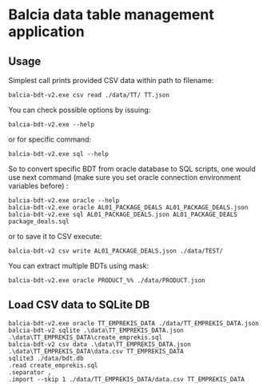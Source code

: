 # Balcia data table management application

## Usage

Simplest call prints provided CSV data within path to filename:

```shell script
balcia-bdt-v2.exe csv read ./data/TT/ TT.json
```

You can check possible options by issuing:

```shell script
balcia-bdt-v2.exe --help
```

or for specific command:

```shell script
balcia-bdt-v2.exe sql --help
```

So to convert specific BDT from oracle database to SQL scripts, one would use next command
(make sure you set oracle connection environment variables before)
:

```shell script
balcia-bdt-v2.exe oracle --help
balcia-bdt-v2.exe oracle AL01_PACKAGE_DEALS AL01_PACKAGE_DEALS.json
balcia-bdt-v2.exe sql AL01_PACKAGE_DEALS.json AL01_PACKAGE_DEALS package_deals.sql
```

or to save it to CSV execute:

```shell script
balcia-bdt-v2 csv write AL01_PACKAGE_DEALS.json ./data/TEST/
```

You can extract multiple BDTs using mask:

```shell script
balcia-bdt-v2.exe oracle PRODUCT_%% ./data/PRODUCT.json
```

## Load CSV data to SQLite DB

```shell script
balcia-bdt-v2.exe oracle TT_EMPREKIS_DATA ./data/TT_EMPREKIS_DATA.json
balcia-bdt-v2 sqlite .\data\TT_EMPREKIS_DATA.json .\data\TT_EMPREKIS_DATA\create_emprekis.sql
balcia-bdt-v2 csv data .\data\TT_EMPREKIS_DATA.json .\data\TT_EMPREKIS_DATA\data.csv TT_EMPREKIS_DATA
sqlite3 ./data/bdt.db
.read create_emprekis.sql
.separator ,
.import --skip 1 ./data/TT_EMPREKIS_DATA/data.csv TT_EMPREKIS_DATA
```

